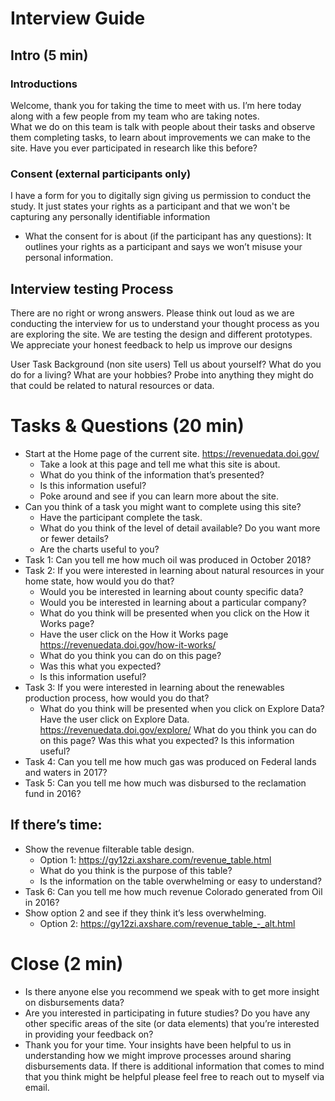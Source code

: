 # Interview Guide

## Intro (5 min)
### Introductions
Welcome, thank you for taking the time to meet with us.  I’m here today along with a few people from my team who are taking notes.  
What we do on this team is talk with people about their tasks and observe them completing tasks, to learn about improvements we can make to the site.  Have you ever participated in research like this before?
### Consent (external participants only)
I have a form for you to digitally sign giving us permission to conduct the study. It just states your rights as a participant and that we won't be capturing any personally identifiable information
* What the consent for is about (if the participant has any questions): It outlines your rights as a participant and says we won’t misuse your personal information.

##  Interview testing Process
There are no right or wrong answers. Please think out loud as we are conducting the interview for us to understand your thought process as you are exploring the site.
We are testing the design and different prototypes.
We appreciate your honest feedback to help us improve our designs

User Task Background (non site users)
Tell us about yourself? What do you do for a living?  What are your hobbies?
Probe into anything they might do that could be related to natural resources or data.


# Tasks & Questions (20 min)
* Start at the Home page of the current site.
https://revenuedata.doi.gov/
  - Take a look at this page and tell me what this site is about.
  - What do you think of the information that’s presented?
  - Is this information useful?
  - Poke around and see if you can learn more about the site.
* Can you think of a task you might want to complete using this site?
  - Have the participant complete the task.
  - What do you think of the level of detail available?  Do you want more or fewer details?
  - Are the charts useful to you?
* Task 1: Can you tell me how much oil was produced in October 2018?
* Task 2: If you were interested in learning about natural resources in your home state, how would you do that?
  - Would you be interested in learning about county specific data?
  - Would you be interested in learning about a particular company?
  - What do you think will be presented when you click on the How it Works page?
  - Have the user click on the How it Works page
https://revenuedata.doi.gov/how-it-works/
  - What do you think you can do on this page?
  - Was this what you expected?
  - Is this information useful?
* Task 3: If you were interested in learning about the renewables production process, how would you do that?
  - What do you think will be presented when you click on Explore Data?
Have the user click on Explore Data.
https://revenuedata.doi.gov/explore/
What do you think you can do on this page?
Was this what you expected?
Is this information useful?
* Task 4: Can you tell me how much  gas was produced on Federal lands and waters in 2017?
* Task 5: Can you tell me how much was disbursed to the reclamation fund in 2016?

## If there’s time:
* Show the revenue filterable table design.
  - Option 1: https://gy12zi.axshare.com/revenue_table.html
  - What do you think is the purpose of this table?
  - Is the information on the table overwhelming or easy to understand?
* Task 6: Can you tell me how much revenue Colorado generated from Oil in 2016?
* Show option 2 and see if they think it’s less overwhelming.
  - Option 2: https://gy12zi.axshare.com/revenue_table_-_alt.html

# Close (2 min)
* Is there anyone else you recommend we speak with to get more insight on disbursements data?
* Are you interested in participating in future studies? Do you have any other specific areas of the site (or data elements) that you’re interested in providing your feedback on?
* Thank you for your time. Your insights have been helpful to us in understanding how we might improve processes around sharing disbursements data. If there is additional information that comes to mind that you think might be helpful please feel free to reach out to myself via email.
